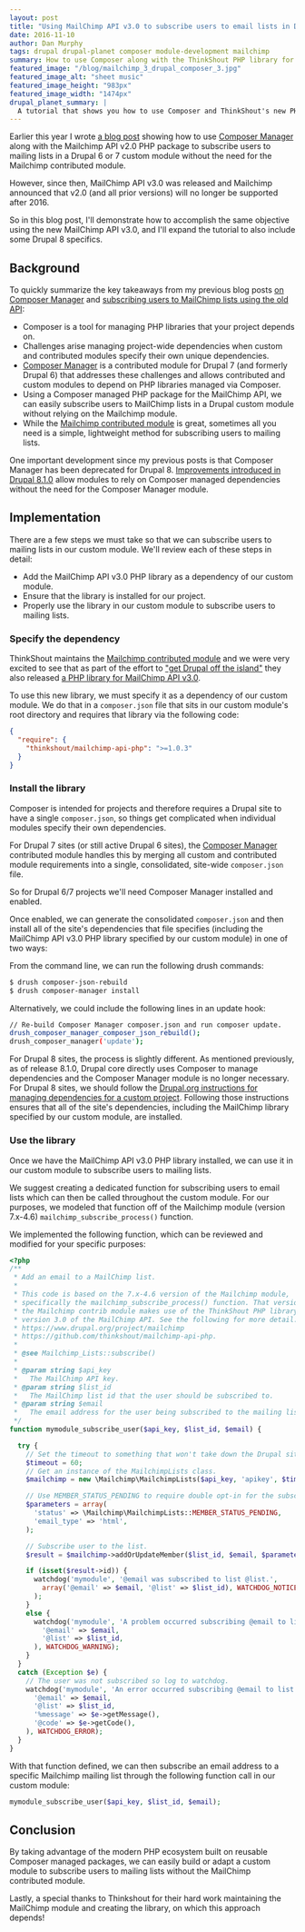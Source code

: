 ```yaml
---
layout: post
title: "Using MailChimp API v3.0 to subscribe users to email lists in Drupal custom modules"
date: 2016-11-10
author: Dan Murphy
tags: drupal drupal-planet composer module-development mailchimp
summary: How to use Composer along with the ThinkShout PHP library for MailChimp API v3.0 to easily subscribe users to mailing lists without the MailChimp contributed module.
featured_image: "/blog/mailchimp_3_drupal_composer_3.jpg"
featured_image_alt: "sheet music"
featured_image_height: "983px"
featured_image_width: "1474px"
drupal_planet_summary: |
  A tutorial that shows you how to use Composer and ThinkShout's new PHP library for MailChimp API v3.0 to easily subscribe users to mailing lists in Drupal custom modules without using the MailChimp contributed module. This is a follow-up to a previous post that used the old API, and also includes some new Drupal 8 specifics.
---
```


Earlier this year I wrote [a blog post](/2016/01/22/composer-mailchimp-subscriptions.html) showing how to use [Composer Manager](https://www.drupal.org/project/composer_manager) along with the Mailchimp API v2.0 PHP package to subscribe users to mailing lists in a Drupal 6 or 7 custom module without the need for the Mailchimp contributed module.

However, since then, MailChimp API v3.0 was released and Mailchimp announced that v2.0 (and all prior versions) will no longer be supported after 2016.

So in this blog post, I'll demonstrate how to accomplish the same objective using the new MailChimp API v3.0, and I'll expand the tutorial to also include some Drupal 8 specifics.

## Background

To quickly summarize the key takeaways from my previous blog posts [on Composer Manager](/2015/10/15/composing-with-composer-manager.html) and [subscribing users to MailChimp lists using the old API](/2016/01/22/composer-mailchimp-subscriptions.html):

- Composer is a tool for managing PHP libraries that your project depends on.
- Challenges arise managing project-wide dependencies when custom and contributed modules specify their own unique dependencies.
- [Composer Manager](https://www.drupal.org/project/composer_manager) is a contributed module for Drupal 7 (and formerly Drupal 6) that addresses these challenges and allows contributed and custom modules to depend on PHP libraries managed via Composer.
- Using a Composer managed PHP package for the MailChimp API, we can easily subscribe users to MailChimp lists in a Drupal custom module without relying on the Mailchimp module.
- While the [Mailchimp contributed module](https://www.drupal.org/project/mailchimp) is great, sometimes all you need is a simple, lightweight method for subscribing users to mailing lists.

One important development since my previous posts is that Composer Manager has been deprecated for Drupal 8. [Improvements introduced in Drupal 8.1.0](https://www.drupal.org/project/drupal/releases/8.1.0) allow modules to rely on Composer managed dependencies without the need for the Composer Manager module.

## Implementation

There are a few steps we must take so that we can subscribe users to mailing lists in our custom module. We'll review each of these steps in detail:

- Add the MailChimp API v3.0 PHP library as a dependency of our custom module.
- Ensure that the library is installed for our project.
- Properly use the library in our custom module to subscribe users to mailing lists.

### Specify the dependency

ThinkShout maintains the [Mailchimp contributed module]() and we were very excited to see that as part of the effort to ["get Drupal off the island"](http://www.garfieldtech.com/blog/off-the-island-2013) they also released [a PHP library for MailChimp API v3.0](https://packagist.org/packages/thinkshout/mailchimp-api-php).

To use this new library, we must specify it as a dependency of our custom module. We do that in a `composer.json` file that sits in our custom module's root directory and requires that library via the following code:

```json
{
  "require": {
    "thinkshout/mailchimp-api-php": ">=1.0.3"
  }
}
```

### Install the library

Composer is intended for projects and therefore requires a Drupal site to have a single `composer.json`, so things get complicated when individual modules specify their own dependencies.

For Drupal 7 sites (or still active Drupal 6 sites), the [Composer Manager](https://www.drupal.org/project/composer_manager) contributed module handles this by merging all custom and contributed module requirements into a single, consolidated, site-wide `composer.json` file.

So for Drupal 6/7 projects we'll need Composer Manager installed and enabled.

Once enabled, we can generate the consolidated `composer.json` and then install all of the site's dependencies that file specifies (including the MailChimp API v3.0 PHP library specified by our custom module) in one of two ways:

From the command line, we can run the following drush commands:

```bash
$ drush composer-json-rebuild
$ drush composer-manager install
```

Alternatively, we could include the following lines in an update hook:

```bash
// Re-build Composer Manager composer.json and run composer update.
drush_composer_manager_composer_json_rebuild();
drush_composer_manager('update');
```

For Drupal 8 sites, the process is slightly different. As mentioned previously, as of release 8.1.0, Drupal core directly uses Composer to manage dependencies and the Composer Manager module is no longer necessary. For Drupal 8 sites, we should follow the [Drupal.org instructions for managing dependencies for a custom project](https://www.drupal.org/node/2822349). Following those instructions ensures that all of the site's dependencies, including the MailChimp library specified by our custom module, are installed.

### Use the library

Once we have the MailChimp API v3.0 PHP library installed, we can use it in our custom module to subscribe users to mailing lists.

We suggest creating a dedicated function for subscribing users to email lists which can then be called throughout the custom module. For our purposes, we modeled that function off of the Mailchimp module (version 7.x-4.6) `mailchimp_subscribe_process()` function.

We implemented the following function, which can be reviewed and modified for your specific purposes:

```php
<?php
/**
 * Add an email to a MailChimp list.
 *
 * This code is based on the 7.x-4.6 version of the Mailchimp module,
 * specifically the mailchimp_subscribe_process() function. That version of
 * the Mailchimp contrib module makes use of the ThinkShout PHP library for
 * version 3.0 of the MailChimp API. See the following for more detail:
 * https://www.drupal.org/project/mailchimp
 * https://github.com/thinkshout/mailchimp-api-php.
 *
 * @see Mailchimp_Lists::subscribe()
 *
 * @param string $api_key
 *   The MailChimp API key.
 * @param string $list_id
 *   The MailChimp list id that the user should be subscribed to.
 * @param string $email
 *   The email address for the user being subscribed to the mailing list.
 */
function mymodule_subscribe_user($api_key, $list_id, $email) {

  try {
    // Set the timeout to something that won't take down the Drupal site:
    $timeout = 60;
    // Get an instance of the MailchimpLists class.
    $mailchimp = new \Mailchimp\MailchimpLists($api_key, 'apikey', $timeout);

    // Use MEMBER_STATUS_PENDING to require double opt-in for the subscriber. Otherwise, use MEMBER_STATUS_SUBSCRIBED.
    $parameters = array(
      'status' => \Mailchimp\MailchimpLists::MEMBER_STATUS_PENDING,
      'email_type' => 'html',
    );

    // Subscribe user to the list.
    $result = $mailchimp->addOrUpdateMember($list_id, $email, $parameters);

    if (isset($result->id)) {
      watchdog('mymodule', '@email was subscribed to list @list.',
        array('@email' => $email, '@list' => $list_id), WATCHDOG_NOTICE
      );
    }
    else {
      watchdog('mymodule', 'A problem occurred subscribing @email to list @list.', array(
        '@email' => $email,
        '@list' => $list_id,
      ), WATCHDOG_WARNING);
    }
  }
  catch (Exception $e) {
    // The user was not subscribed so log to watchdog.
    watchdog('mymodule', 'An error occurred subscribing @email to list @list. Status code @code. "%message"', array(
      '@email' => $email,
      '@list' => $list_id,
      '%message' => $e->getMessage(),
      '@code' => $e->getCode(),
    ), WATCHDOG_ERROR);
  }
}
```

With that function defined, we can then subscribe an email address to a specific Mailchimp mailing list through the following function call in our custom module:

```php
mymodule_subscribe_user($api_key, $list_id, $email);
```

## Conclusion

By taking advantage of the modern PHP ecosystem built on reusable Composer managed packages, we can easily build or adapt a custom module to subscribe users to mailing lists without the MailChimp contributed module.

Lastly, a special thanks to Thinkshout for their hard work maintaining the MailChimp module and creating the library, on which this approach depends!
